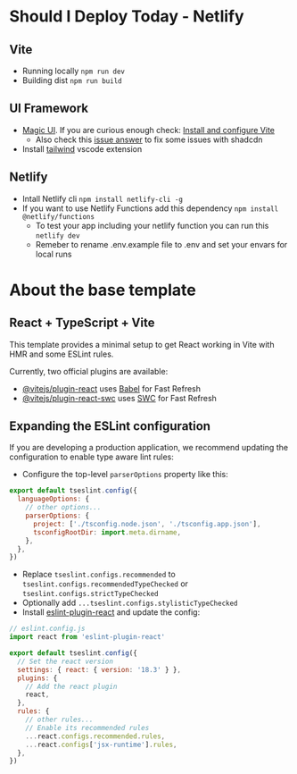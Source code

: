 # Should I Deploy Today - Netlify

## Vite 

- Running locally `npm run dev`
- Building dist `npm run build`

## UI Framework

- [Magic UI](https://magicui.design/). If you are curious enough check: [Install and configure Vite](https://magicui.design/docs/installation/vite)
  - Also check this [issue answer](https://github.com/shadcn-ui/ui/issues/4677#issuecomment-2323108511) to fix some issues with shadcdn 
- Install [tailwind](https://marketplace.visualstudio.com/items?itemName=bradlc.vscode-tailwindcss) vscode extension 

## Netlify

- Intall Netlify cli `npm install netlify-cli -g`
- If you want to use Netlify Functions add this dependency `npm install @netlify/functions`
  - To test your app including your netlify function you can run this `netlify dev`
  - Remeber to rename .env.example file to .env and set your envars for local runs

# About the base template

## React + TypeScript + Vite

This template provides a minimal setup to get React working in Vite with HMR and some ESLint rules.

Currently, two official plugins are available:

- [@vitejs/plugin-react](https://github.com/vitejs/vite-plugin-react/blob/main/packages/plugin-react/README.md) uses [Babel](https://babeljs.io/) for Fast Refresh
- [@vitejs/plugin-react-swc](https://github.com/vitejs/vite-plugin-react-swc) uses [SWC](https://swc.rs/) for Fast Refresh


## Expanding the ESLint configuration

If you are developing a production application, we recommend updating the configuration to enable type aware lint rules:

- Configure the top-level `parserOptions` property like this:

```js
export default tseslint.config({
  languageOptions: {
    // other options...
    parserOptions: {
      project: ['./tsconfig.node.json', './tsconfig.app.json'],
      tsconfigRootDir: import.meta.dirname,
    },
  },
})
```

- Replace `tseslint.configs.recommended` to `tseslint.configs.recommendedTypeChecked` or `tseslint.configs.strictTypeChecked`
- Optionally add `...tseslint.configs.stylisticTypeChecked`
- Install [eslint-plugin-react](https://github.com/jsx-eslint/eslint-plugin-react) and update the config:

```js
// eslint.config.js
import react from 'eslint-plugin-react'

export default tseslint.config({
  // Set the react version
  settings: { react: { version: '18.3' } },
  plugins: {
    // Add the react plugin
    react,
  },
  rules: {
    // other rules...
    // Enable its recommended rules
    ...react.configs.recommended.rules,
    ...react.configs['jsx-runtime'].rules,
  },
})
```
